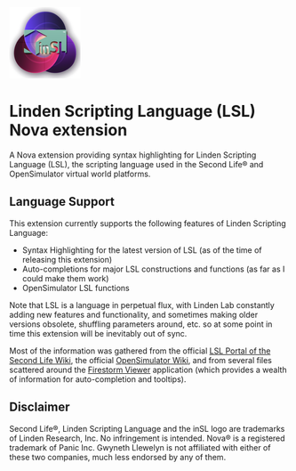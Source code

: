 
![LSL syntax highlighting for the Nova editor](https://github.com/GwynethLlewelyn/LSL.novaextension/blob/main/Images/extension/Nova-LSL-logo.png?raw=true)

# Linden Scripting Language (LSL) Nova extension

A Nova extension providing syntax highlighting for Linden Scripting Language (LSL), the scripting language used in the Second Life® and OpenSimulator virtual world platforms.

## Language Support

This extension currently supports the following features of Linden Scripting Language:

- Syntax Highlighting for the latest version of LSL (as of the time of releasing this extension)
- Auto-completions for major LSL constructions and functions (as far as I could make them work)
- OpenSimulator LSL functions

Note that LSL is a language in perpetual flux, with Linden Lab constantly adding new features and functionality, and
sometimes making older versions obsolete, shuffling parameters around, etc. so at some point in time this extension will
be inevitably out of sync.

Most of the information was gathered from the official [LSL Portal of the Second Life Wiki](https://wiki.secondlife.com/wiki/LSL_Portal),
the official [OpenSimulator Wiki](http://opensimulator.org/wiki/), and from several files scattered around the
[Firestorm Viewer](https://www.firestormviewer.org/) application (which provides a wealth of information for
auto-completion and tooltips).

## Disclaimer

Second Life®, Linden Scripting Language and the inSL logo are trademarks of Linden Research, Inc. No infringement is intended.
Nova® is a registered trademark of Panic Inc.
Gwyneth Llewelyn is not affiliated with either of these two companies, much less endorsed by any of them.